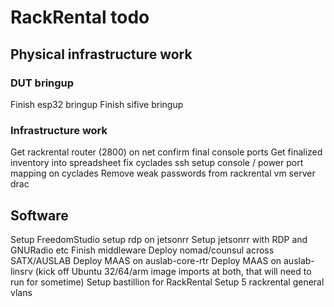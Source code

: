 # RackRental todo

## Physical infrastructure work

### DUT bringup

Finish esp32 bringup
Finish sifive bringup

### Infrastructure work

Get rackrental router (2800) on net
confirm final console ports
Get finalized inventory into spreadsheet
fix cyclades ssh
setup console / power port mapping on cyclades
Remove weak passwords from rackrental vm server drac 

## Software

Setup FreedomStudio
setup rdp on jetsonrr 
Setup jetsonrr with RDP and GNURadio etc
Finish middleware
Deploy nomad/counsul across SATX/AUSLAB
Deploy MAAS on auslab-core-rtr
Deploy MAAS on auslab-linsrv
(kick off Ubuntu 32/64/arm image imports at both, that will need to run for sometime)
Setup bastillion for RackRental
Setup 5 rackrental general vlans
